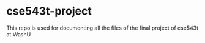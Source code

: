 # cse543t-project
This repo is used for documenting all the files of the final project of cse543t at WashU
